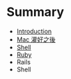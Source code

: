# Summary

* [Introduction](README.md)
* [Mac 灌好之後](chapter1.md)
* [Shell](shell.md)
* [Ruby](ruby.md)
* Rails
* Shell

